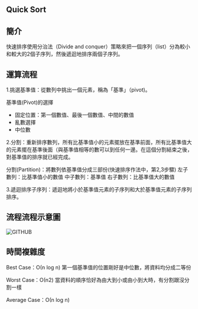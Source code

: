 ## Quick Sort 

## 簡介
快速排序使用分治法（Divide and conquer）策略來把一個序列（list）分為較小和較大的2個子序列，然後遞迴地排序兩個子序列。

## 運算流程
1.挑選基準值：從數列中挑出一個元素，稱為「基準」（pivot)。

基準值(Pivot)的選擇
* 固定位置：第一個數值、最後一個數值、中間的數值
* 亂數選擇
* 中位數

2.分割：重新排序數列，所有比基準值小的元素擺放在基準前面，所有比基準值大的元素擺在基準後面（與基準值相等的數可以到任何一邊。在這個分割結束之後，對基準值的排序就已經完成。

分割(Partition)：將數列依基準值分成三部份(快速排序作法中，第2,3步驟)
左子數列：比基準值小的數值
中子數列：基準值
右子數列：比基準值大的數值

3.遞迴排序子序列：遞迴地將小於基準值元素的子序列和大於基準值元素的子序列排序。

## 流程流程示意圖
![GITHUB](https://github.com/tzuying0312/Learning-Code/blob/master/photo/Quicksort.png)

## 時間複雜度
Best Case：Ο(n log n) 第一個基準值的位置剛好是中位數，將資料均分成二等份

Worst Case：Ο(n2) 當資料的順序恰好為由大到小或由小到大時，有分割跟沒分割一樣

Average Case：Ο(n log n)

